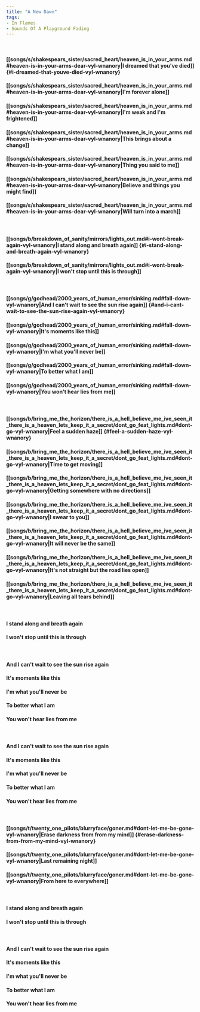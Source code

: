 ```yaml
---
title: "A New Dawn"
tags:
- In Flames
- Sounds Of A Playground Fading
---
```

&nbsp;
#### [[songs/s/shakespears_sister/sacred_heart/heaven_is_in_your_arms.md#heaven-is-in-your-arms-dear-vyl-wnanory|I dreamed that you've died]] {#i-dreamed-that-youve-died-vyl-wnanory}
#### [[songs/s/shakespears_sister/sacred_heart/heaven_is_in_your_arms.md#heaven-is-in-your-arms-dear-vyl-wnanory|I'm forever alone]]
#### [[songs/s/shakespears_sister/sacred_heart/heaven_is_in_your_arms.md#heaven-is-in-your-arms-dear-vyl-wnanory|I'm weak and I'm frightened]]
#### [[songs/s/shakespears_sister/sacred_heart/heaven_is_in_your_arms.md#heaven-is-in-your-arms-dear-vyl-wnanory|This brings about a change]]
#### [[songs/s/shakespears_sister/sacred_heart/heaven_is_in_your_arms.md#heaven-is-in-your-arms-dear-vyl-wnanory|Thing you said to me]]
#### [[songs/s/shakespears_sister/sacred_heart/heaven_is_in_your_arms.md#heaven-is-in-your-arms-dear-vyl-wnanory|Believe and things you might find]]
#### [[songs/s/shakespears_sister/sacred_heart/heaven_is_in_your_arms.md#heaven-is-in-your-arms-dear-vyl-wnanory|Will turn into a march]]
&nbsp;
#### [[songs/b/breakdown_of_sanity/mirrors/lights_out.md#i-wont-break-again-vyl-wnanory|I stand along and breath again]] {#i-stand-along-and-breath-again-vyl-wnanory}
#### [[songs/b/breakdown_of_sanity/mirrors/lights_out.md#i-wont-break-again-vyl-wnanory|I won't stop until this is through]]
&nbsp;
#### [[songs/g/godhead/2000_years_of_human_error/sinking.md#fall-down-vyl-wnanory|And I can't wait to see the sun rise again]] {#and-i-cant-wait-to-see-the-sun-rise-again-vyl-wnanory}
#### [[songs/g/godhead/2000_years_of_human_error/sinking.md#fall-down-vyl-wnanory|It's moments like this]]
#### [[songs/g/godhead/2000_years_of_human_error/sinking.md#fall-down-vyl-wnanory|I'm what you'll never be]]
#### [[songs/g/godhead/2000_years_of_human_error/sinking.md#fall-down-vyl-wnanory|To better what I am]]
#### [[songs/g/godhead/2000_years_of_human_error/sinking.md#fall-down-vyl-wnanory|You won't hear lies from me]]
&nbsp;
#### [[songs/b/bring_me_the_horizon/there_is_a_hell_believe_me_ive_seen_it_there_is_a_heaven_lets_keep_it_a_secret/dont_go_feat_lights.md#dont-go-vyl-wnanory|Feel a sudden haze]] {#feel-a-sudden-haze-vyl-wnanory}
#### [[songs/b/bring_me_the_horizon/there_is_a_hell_believe_me_ive_seen_it_there_is_a_heaven_lets_keep_it_a_secret/dont_go_feat_lights.md#dont-go-vyl-wnanory|Time to get moving]]
#### [[songs/b/bring_me_the_horizon/there_is_a_hell_believe_me_ive_seen_it_there_is_a_heaven_lets_keep_it_a_secret/dont_go_feat_lights.md#dont-go-vyl-wnanory|Getting somewhere with no directions]]
#### [[songs/b/bring_me_the_horizon/there_is_a_hell_believe_me_ive_seen_it_there_is_a_heaven_lets_keep_it_a_secret/dont_go_feat_lights.md#dont-go-vyl-wnanory|I swear to you]]
#### [[songs/b/bring_me_the_horizon/there_is_a_hell_believe_me_ive_seen_it_there_is_a_heaven_lets_keep_it_a_secret/dont_go_feat_lights.md#dont-go-vyl-wnanory|It will never be the same]]
#### [[songs/b/bring_me_the_horizon/there_is_a_hell_believe_me_ive_seen_it_there_is_a_heaven_lets_keep_it_a_secret/dont_go_feat_lights.md#dont-go-vyl-wnanory|It's not straight but the road lies open]]
#### [[songs/b/bring_me_the_horizon/there_is_a_hell_believe_me_ive_seen_it_there_is_a_heaven_lets_keep_it_a_secret/dont_go_feat_lights.md#dont-go-vyl-wnanory|Leaving all tears behind]]
&nbsp;
#### I stand along and breath again
#### I won't stop until this is through
&nbsp;
#### And I can't wait to see the sun rise again
#### It's moments like this
#### I'm what you'll never be
#### To better what I am
#### You won't hear lies from me
&nbsp;
#### And I can't wait to see the sun rise again
#### It's moments like this
#### I'm what you'll never be
#### To better what I am
#### You won't hear lies from me
&nbsp;
#### [[songs/t/twenty_one_pilots/blurryface/goner.md#dont-let-me-be-gone-vyl-wnanory|Erase darkness from from my mind]] {#erase-darkness-from-from-my-mind-vyl-wnanory}
#### [[songs/t/twenty_one_pilots/blurryface/goner.md#dont-let-me-be-gone-vyl-wnanory|Last remaining night]]
#### [[songs/t/twenty_one_pilots/blurryface/goner.md#dont-let-me-be-gone-vyl-wnanory|From here to everywhere]]
&nbsp;
#### I stand along and breath again
#### I won't stop until this is through
&nbsp;
#### And I can't wait to see the sun rise again
#### It's moments like this
#### I'm what you'll never be
#### To better what I am
#### You won't hear lies from me
